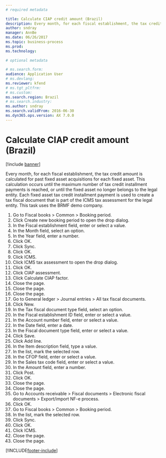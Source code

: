 ```yaml
--- 
# required metadata 
 
title: Calculate CIAP credit amount (Brazil)
description: Every month, for each fiscal establishment, the tax credit amount is calculated for past fixed asset acquisitions for each fixed asset. 
author: sndray
manager: AnnBe 
ms.date: 06/26/2017
ms.topic: business-process 
ms.prod:  
ms.technology:  
 
# optional metadata 
 
# ms.search.form:   
audience: Application User 
# ms.devlang:  
ms.reviewer: kfend
# ms.tgt_pltfrm:  
# ms.custom:  
ms.search.region: Brazil
# ms.search.industry: 
ms.author: sndray
ms.search.validFrom: 2016-06-30 
ms.dyn365.ops.version: AX 7.0.0 
---
```

# Calculate CIAP credit amount (Brazil)

[!include [banner](../../includes/banner.md)]

Every month, for each fiscal establishment, the tax credit amount is calculated for past fixed asset acquisitions for each fixed asset. This calculation occurs until the maximum number of tax credit installment payments is reached, or until the fixed asset no longer belongs to the legal entity. Each fixed asset tax credit installment payment is used to create a tax fiscal document that is part of the ICMS tax assessment for the legal entity. This task uses the BRMF demo company.

1. Go to Fiscal books > Common > Booking period.
2. Click Create new booking period to open the drop dialog.
3. In the Fiscal establishment field, enter or select a value.
4. In the Month field, select an option.
5. In the Year field, enter a number.
6. Click OK.
7. Click Sync.
8. Click OK.
9. Click ICMS.
10. Click ICMS tax assessment to open the drop dialog.
11. Click OK.
12. Click CIAP assessment.
13. Click Calculate CIAP factor.
14. Close the page.
15. Close the page.
16. Close the page.
17. Go to General ledger > Journal entries > All tax fiscal documents.
18. Click New.
19. In the Tax fiscal document type field, select an option.
20. In the Fiscal establishment ID field, enter or select a value.
21. In the Account number field, enter or select a value.
22. In the Date field, enter a date.
23. In the Fiscal document type field, enter or select a value.
24. Click Save.
25. Click Add line.
26. In the Item description field, type a value.
27. In the list, mark the selected row.
28. In the CFOP field, enter or select a value.
29. In the Sales tax code field, enter or select a value.
30. In the Amount field, enter a number.
31. Click Post.
32. Click OK.
33. Close the page.
34. Close the page.
35. Go to Accounts receivable > Fiscal documents > Electronic fiscal documents > Export/import NF-e process.
36. Click OK.
37. Go to Fiscal books > Common > Booking period.
38. In the list, mark the selected row.
39. Click Sync.
40. Click OK.
41. Click ICMS.
42. Close the page.
43. Close the page.



[!INCLUDE[footer-include](../../../includes/footer-banner.md)]